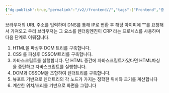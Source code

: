 ```yaml
---
{"dg-publish":true,"permalink":"/v2//frontend//","tags":["Frontend","중요"],"noteIcon":""}
---
```


브라우저의 URL 주소를 입력하며 DNS를 통해 IP로 변환 후 해당 아이피에 ""를 요청해서 가져오고 우리 브라우저는 그 요소를 렌더링엔진이 CRP 라는 프로세스를 사용하며 다음 단계로 이뤄집니다.

1. HTML을 파싱후 DOM 트리를 구축합니다.
2. CSS 를 파싱후 CSSOM트리를 구축합니다.
3. 자바스크립트를 실행합니다. 단 HTML 중간에 자바스크립트가있다면 HTML파싱을 중단하고 자바스크립트를 실행합니다.
4. DOM과 CSSOM을 조합하여 렌더트리를 구축합니다.
5. 뷰포트 기반으로 렌더트리의 각 노드가 가지는 정학한 위치와 크기를 계산합니다
6. 계산한 위치/크리를 기반으로 화면을 그립니다